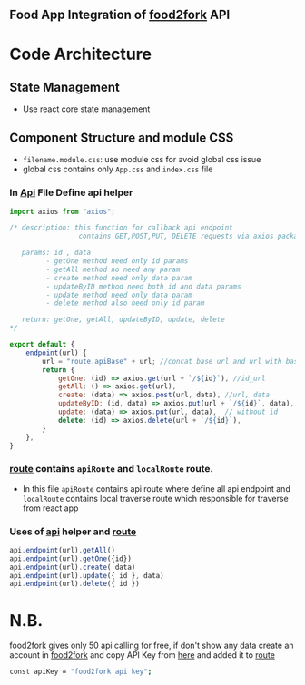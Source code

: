 ## Food App Integration of [food2fork](https://www.food2fork.com/about/api) API

# Code Architecture
## State Management
- Use react core state management

## Component Structure and module CSS
- `filename.module.css`: use module css for avoid global css issue
- global css contains only `App.css` and `index.css` file

### In [Api](src/api.js) File Define api helper  
```js
import axios from "axios";

/* description: this function for callback api endpoint
                 contains GET,POST,PUT, DELETE requests via axios package

   params: id , data
         - getOne method need only id params
         - getAll method no need any param
         - create method need only data param
         - updateByID method need both id and data params
         - update method need only data param
         - delete method also need only id param

   return: getOne, getAll, updateByID, update, delete
*/

export default {
    endpoint(url) {
        url = "route.apiBase" + url; //concat base url and url with base api endpoint
        return {
            getOne: (id) => axios.get(url + `/${id}`), //id_url
            getAll: () => axios.get(url),
            create: (data) => axios.post(url, data), //url, data
            updateByID: (id, data) => axios.put(url + `/${id}`, data), //url, data
            update: (data) => axios.put(url, data),  // without id
            delete: (id) => axios.delete(url + `/${id}`),
        }
    },
}
```
### [route](src/route.js) contains `apiRoute` and `localRoute` route.
- In this file `apiRoute` contains api route where define all api endpoint and `localRoute` contains local traverse route which responsible for traverse from react app 
### Uses of [api](src/api.js) helper and [route](src/route.js) 
```js
api.endpoint(url).getAll()
api.endpoint(url).getOne({id})
api.endpoint(url).create( data)
api.endpoint(url).update({ id }, data)
api.endpoint(url).delete({ id })
```
# N.B.
food2fork gives only 50 api calling for free, if don't show
any data create an account in [food2fork](https://www.food2fork.com/default/user/register)
and copy API Key from [here](https://www.food2fork.com/user/api) and added it to [route](src/route.js)
```sh
const apiKey = "food2fork api key";
```